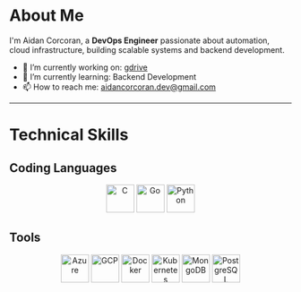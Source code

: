 # About Me
I'm Aidan Corcoran, a **DevOps Engineer** passionate about automation, cloud infrastructure, building scalable systems and backend development.

- 🔭 I’m currently working on: [gdrive](https://github.com/aidancorcoran/gdrive)
- 🌱 I’m currently learning: Backend Development
- 📫 How to reach me: aidancorcoran.dev@gmail.com

---

# Technical Skills

## Coding Languages
<p align="center">
  <img src="https://cdn.jsdelivr.net/gh/devicons/devicon/icons/c/c-original.svg" alt="C" width="50" height="50"/>
  <img src="https://cdn.jsdelivr.net/gh/devicons/devicon/icons/go/go-original.svg" alt="Go" width="50" height="50"/>
  <img src="https://cdn.jsdelivr.net/gh/devicons/devicon/icons/python/python-original.svg" alt="Python" width="50" height="50"/>  
</p>
<!--
| Language      | Proficiency   | Description                                            |
|---------------|---------------|--------------------------------------------------------|
| <img src="https://cdn.jsdelivr.net/gh/devicons/devicon/icons/c/c-original.svg" alt="C" width="40"/> C | Advanced | Systems programming, memory management basics         |
| <img src="https://cdn.jsdelivr.net/gh/devicons/devicon/icons/go/go-original.svg" alt="Go" width="40"/> Go | Advanced  | Microservices, concurrency, efficient backend systems |
| <img src="https://cdn.jsdelivr.net/gh/devicons/devicon/icons/python/python-original.svg" alt="Python" width="40"/> Python | Intermediate   | Automation scripts, web apps, data analysis           |
-->

## Tools
<p align="center">
  <img src="https://cdn.jsdelivr.net/gh/devicons/devicon/icons/azure/azure-original.svg" alt="Azure" width="50" height="50"/>
  <img src="https://cdn.jsdelivr.net/gh/devicons/devicon/icons/googlecloud/googlecloud-original.svg" alt="GCP" width="50" height="50"/>
  <img src="https://cdn.jsdelivr.net/gh/devicons/devicon/icons/docker/docker-original.svg" alt="Docker" width="50" height="50"/>
  <img src="https://cdn.jsdelivr.net/gh/devicons/devicon/icons/kubernetes/kubernetes-plain.svg" alt="Kubernetes" width="50" height="50"/>
  <img src="https://cdn.jsdelivr.net/gh/devicons/devicon/icons/mongodb/mongodb-original.svg" alt="MongoDB" width="50" height="50"/>
  <img src="https://cdn.jsdelivr.net/gh/devicons/devicon/icons/postgresql/postgresql-original.svg" alt="PostgreSQL" width="50" height="50"/>
</p>

<!--
# GitHub Stats
![Aiden's GitHub Stats](https://github-readme-stats.vercel.app/api?username=aidancorcoran&show_icons=true&theme=radical)
-->
